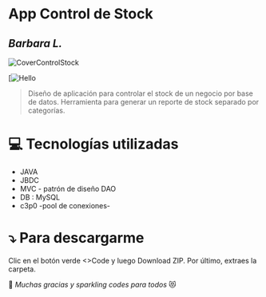 # App Control de Stock
## _Barbara L._
![CoverControlStock](https://user-images.githubusercontent.com/81053467/215868123-f2f2f4b8-f1f7-4dd0-8e91-2a062511ce79.png)

[![Hello](https://badgen.net/badge/hello/world/pink?icon=awesome)

>Diseño de aplicación para controlar el stock de un negocio por base de datos. Herramienta para generar un reporte de stock separado por categorías. 

# :computer: Tecnologías utilizadas

- JAVA
- JBDC
- MVC - patrón de diseño DAO
- DB : MySQL
- c3p0 -pool de conexiones-

# :arrow_heading_down: Para descargarme

Clic en el botón verde <>Code y luego Download ZIP. Por último, extraes la carpeta. 

:clap: <i>Muchas gracias y sparkling codes para todos</i> :heart_eyes_cat:
